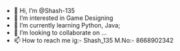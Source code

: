 - 👋 Hi, I’m @Shash-135
- 👀 I’m interested in Game Designing
- 🌱 I’m currently learning Python, Java;
- 💞️ I’m looking to collaborate on ...
- 📫 How to reach me ig:- Shash_135 M.No:- 8668902342

<!---
Shash-135/Shash-135 is a ✨ special ✨ repository because its `README.md` (this file) appears on your GitHub profile.
You can click the Preview link to take a look at your changes.
--->
